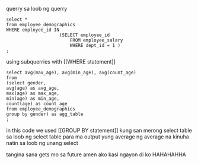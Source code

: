 querry sa loob ng querry


```
select *
from employee_demographics
WHERE employee_id IN 
					(SELECT employee_id
						FROM employee_salary
						WHERE dept_id = 1 )
;

```

using subquerries with [[WHERE statement]]

```
select avg(max_age), avg(min_age), avg(count_age)
from
(select gender, 
avg(age) as avg_age,
max(age) as max_age,
min(age) as min_age, 
count(age) as count_age
from employee_demographics
group by gender) as agg_table
;

```
in this code we used [[GROUP BY statement]] kung san merong select table sa loob ng select table para ma output yung average ng average na kinuha natin sa loob ng unang select

tangina sana gets mo sa future amen ako kasi ngayon di ko HAHAHAHHA